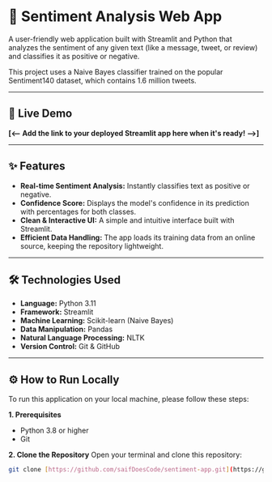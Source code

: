 # 💬 Sentiment Analysis Web App

A user-friendly web application built with Streamlit and Python that analyzes the sentiment of any given text (like a message, tweet, or review) and classifies it as positive or negative.

This project uses a Naive Bayes classifier trained on the popular Sentiment140 dataset, which contains 1.6 million tweets.

---

## 🚀 Live Demo

**[<-- Add the link to your deployed Streamlit app here when it's ready! -->]**

---

## ✨ Features

* **Real-time Sentiment Analysis:** Instantly classifies text as positive or negative.
* **Confidence Score:** Displays the model's confidence in its prediction with percentages for both classes.
* **Clean & Interactive UI:** A simple and intuitive interface built with Streamlit.
* **Efficient Data Handling:** The app loads its training data from an online source, keeping the repository lightweight.

---

## 🛠️ Technologies Used

* **Language:** Python 3.11
* **Framework:** Streamlit
* **Machine Learning:** Scikit-learn (Naive Bayes)
* **Data Manipulation:** Pandas
* **Natural Language Processing:** NLTK
* **Version Control:** Git & GitHub

---

## ⚙️ How to Run Locally

To run this application on your local machine, please follow these steps:

**1. Prerequisites**
* Python 3.8 or higher
* Git

**2. Clone the Repository**
Open your terminal and clone this repository:
```bash
git clone [https://github.com/saifDoesCode/sentiment-app.git](https://github.com/saifDoesCode/sentiment-app.git)